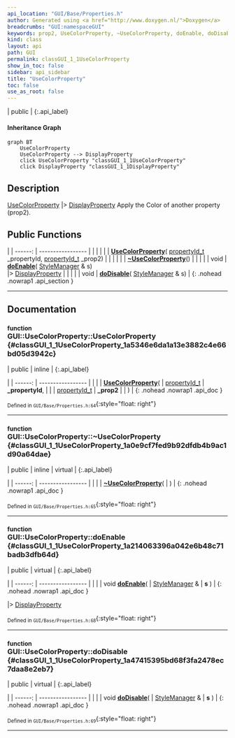 ```yaml
---
api_location: "GUI/Base/Properties.h"
author: Generated using <a href="http://www.doxygen.nl/">Doxygen</a>
breadcrumbs: "GUI:namespaceGUI"
keywords: prop2, UseColorProperty, ~UseColorProperty, doEnable, doDisable
kind: class
layout: api
path: GUI
permalink: classGUI_1_1UseColorProperty
show_in_toc: false
sidebar: api_sidebar
title: "UseColorProperty"
toc: false
use_as_root: false
---
```


| public |
{:.api_label}

#### Inheritance Graph

```mermaid
graph BT
	UseColorProperty
	UseColorProperty --> DisplayProperty
	click UseColorProperty "classGUI_1_1UseColorProperty"
	click DisplayProperty "classGUI_1_1DisplayProperty"
```

## Description



 [UseColorProperty](classGUI_1_1UseColorProperty) |> [DisplayProperty](classGUI_1_1DisplayProperty) Apply the Color of another property (prop2).



## Public Functions

|
| ------: | ----------------- |
|  | |
|  | **[UseColorProperty](#classGUI_1_1UseColorProperty_1a5346e6da1a13e3882c4e66bd05d3942c)**( [propertyId_t](namespaceGUI#namespaceGUI_1a1a514ecc9ea4ec5de3e7cf43a883e550)  _propertyId,  [propertyId_t](namespaceGUI#namespaceGUI_1a1a514ecc9ea4ec5de3e7cf43a883e550)  _prop2) |
|  | |
|  | **[~UseColorProperty](#classGUI_1_1UseColorProperty_1a0e9cf7fed9b92dfdb4b9ac1d90a64dae)**() |
|  | |
| void | **[doEnable](#classGUI_1_1UseColorProperty_1a214063396a042e6b48c71badb3dfb64d)**( [StyleManager](classGUI_1_1StyleManager) & s) <br/> |> [DisplayProperty](classGUI_1_1DisplayProperty) |
|  | |
| void | **[doDisable](#classGUI_1_1UseColorProperty_1a47415395bd68f3fa2478ec7daa8e2eb7)**( [StyleManager](classGUI_1_1StyleManager) & s) |
{: .nohead .nowrap1 .api_section }


-------------------------------------------------------------------

## Documentation

### <small>function</small><br/> GUI::UseColorProperty::UseColorProperty {#classGUI_1_1UseColorProperty_1a5346e6da1a13e3882c4e66bd05d3942c}

| public | inline |
{:.api_label}

|
| ------: | ----------------- |
|  |
|  **[UseColorProperty](#classGUI_1_1UseColorProperty_1a5346e6da1a13e3882c4e66bd05d3942c)**( |  [propertyId_t](namespaceGUI#namespaceGUI_1a1a514ecc9ea4ec5de3e7cf43a883e550)  | **_propertyId**, |
| |  [propertyId_t](namespaceGUI#namespaceGUI_1a1a514ecc9ea4ec5de3e7cf43a883e550)  | **_prop2** |
|   ) |
{: .nohead .nowrap1 .api_doc }





<sub>Defined in `GUI/Base/Properties.h:64`</sub>{:style="float: right"}

-------------------------------------------------------------------

### <small>function</small><br/> GUI::UseColorProperty::~UseColorProperty {#classGUI_1_1UseColorProperty_1a0e9cf7fed9b92dfdb4b9ac1d90a64dae}

| public | inline | virtual |
{:.api_label}

|
| ------: | ----------------- |
|  |
|  **[~UseColorProperty](#classGUI_1_1UseColorProperty_1a0e9cf7fed9b92dfdb4b9ac1d90a64dae)**( |  ) |
{: .nohead .nowrap1 .api_doc }





<sub>Defined in `GUI/Base/Properties.h:65`</sub>{:style="float: right"}

-------------------------------------------------------------------

### <small>function</small><br/> GUI::UseColorProperty::doEnable {#classGUI_1_1UseColorProperty_1a214063396a042e6b48c71badb3dfb64d}

| public | virtual |
{:.api_label}

|
| ------: | ----------------- |
|  |
| void **[doEnable](#classGUI_1_1UseColorProperty_1a214063396a042e6b48c71badb3dfb64d)**( |  [StyleManager](classGUI_1_1StyleManager) & | **s** ) |
{: .nohead .nowrap1 .api_doc }

|> [DisplayProperty](classGUI_1_1DisplayProperty) 





<sub>Defined in `GUI/Base/Properties.h:68`</sub>{:style="float: right"}

-------------------------------------------------------------------

### <small>function</small><br/> GUI::UseColorProperty::doDisable {#classGUI_1_1UseColorProperty_1a47415395bd68f3fa2478ec7daa8e2eb7}

| public | virtual |
{:.api_label}

|
| ------: | ----------------- |
|  |
| void **[doDisable](#classGUI_1_1UseColorProperty_1a47415395bd68f3fa2478ec7daa8e2eb7)**( |  [StyleManager](classGUI_1_1StyleManager) & | **s** ) |
{: .nohead .nowrap1 .api_doc }





<sub>Defined in `GUI/Base/Properties.h:69`</sub>{:style="float: right"}

-------------------------------------------------------------------

